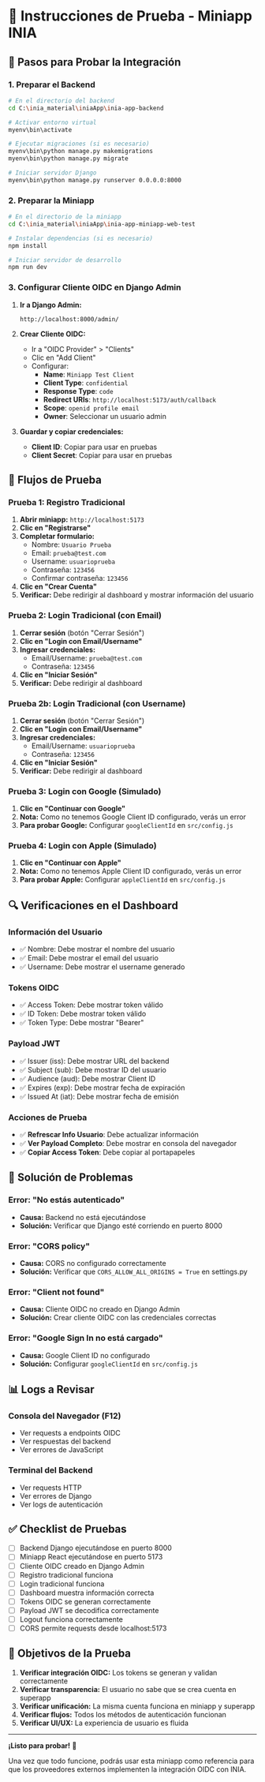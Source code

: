 # 🧪 Instrucciones de Prueba - Miniapp INIA

## 🚀 Pasos para Probar la Integración

### 1. Preparar el Backend
```bash
# En el directorio del backend
cd C:\inia_material\iniaApp\inia-app-backend

# Activar entorno virtual
myenv\bin\activate

# Ejecutar migraciones (si es necesario)
myenv\bin\python manage.py makemigrations
myenv\bin\python manage.py migrate

# Iniciar servidor Django
myenv\bin\python manage.py runserver 0.0.0.0:8000
```

### 2. Preparar la Miniapp
```bash
# En el directorio de la miniapp
cd C:\inia_material\iniaApp\inia-app-miniapp-web-test

# Instalar dependencias (si es necesario)
npm install

# Iniciar servidor de desarrollo
npm run dev
```

### 3. Configurar Cliente OIDC en Django Admin

1. **Ir a Django Admin:**
   ```
   http://localhost:8000/admin/
   ```

2. **Crear Cliente OIDC:**
   - Ir a "OIDC Provider" > "Clients"
   - Clic en "Add Client"
   - Configurar:
     - **Name**: `Miniapp Test Client`
     - **Client Type**: `confidential`
     - **Response Type**: `code`
     - **Redirect URIs**: `http://localhost:5173/auth/callback`
     - **Scope**: `openid profile email`
     - **Owner**: Seleccionar un usuario admin

3. **Guardar y copiar credenciales:**
   - **Client ID**: Copiar para usar en pruebas
   - **Client Secret**: Copiar para usar en pruebas

## 🧪 Flujos de Prueba

### Prueba 1: Registro Tradicional
1. **Abrir miniapp:** `http://localhost:5173`
2. **Clic en "Registrarse"**
3. **Completar formulario:**
   - Nombre: `Usuario Prueba`
   - Email: `prueba@test.com`
   - Username: `usuarioprueba`
   - Contraseña: `123456`
   - Confirmar contraseña: `123456`
4. **Clic en "Crear Cuenta"**
5. **Verificar:** Debe redirigir al dashboard y mostrar información del usuario

### Prueba 2: Login Tradicional (con Email)
1. **Cerrar sesión** (botón "Cerrar Sesión")
2. **Clic en "Login con Email/Username"**
3. **Ingresar credenciales:**
   - Email/Username: `prueba@test.com`
   - Contraseña: `123456`
4. **Clic en "Iniciar Sesión"**
5. **Verificar:** Debe redirigir al dashboard

### Prueba 2b: Login Tradicional (con Username)
1. **Cerrar sesión** (botón "Cerrar Sesión")
2. **Clic en "Login con Email/Username"**
3. **Ingresar credenciales:**
   - Email/Username: `usuarioprueba`
   - Contraseña: `123456`
4. **Clic en "Iniciar Sesión"**
5. **Verificar:** Debe redirigir al dashboard

### Prueba 3: Login con Google (Simulado)
1. **Clic en "Continuar con Google"**
2. **Nota:** Como no tenemos Google Client ID configurado, verás un error
3. **Para probar Google:** Configurar `googleClientId` en `src/config.js`

### Prueba 4: Login con Apple (Simulado)
1. **Clic en "Continuar con Apple"**
2. **Nota:** Como no tenemos Apple Client ID configurado, verás un error
3. **Para probar Apple:** Configurar `appleClientId` en `src/config.js`

## 🔍 Verificaciones en el Dashboard

### Información del Usuario
- ✅ Nombre: Debe mostrar el nombre del usuario
- ✅ Email: Debe mostrar el email del usuario
- ✅ Username: Debe mostrar el username generado

### Tokens OIDC
- ✅ Access Token: Debe mostrar token válido
- ✅ ID Token: Debe mostrar token válido
- ✅ Token Type: Debe mostrar "Bearer"

### Payload JWT
- ✅ Issuer (iss): Debe mostrar URL del backend
- ✅ Subject (sub): Debe mostrar ID del usuario
- ✅ Audience (aud): Debe mostrar Client ID
- ✅ Expires (exp): Debe mostrar fecha de expiración
- ✅ Issued At (iat): Debe mostrar fecha de emisión

### Acciones de Prueba
- ✅ **Refrescar Info Usuario**: Debe actualizar información
- ✅ **Ver Payload Completo**: Debe mostrar en consola del navegador
- ✅ **Copiar Access Token**: Debe copiar al portapapeles

## 🐛 Solución de Problemas

### Error: "No estás autenticado"
- **Causa:** Backend no está ejecutándose
- **Solución:** Verificar que Django esté corriendo en puerto 8000

### Error: "CORS policy"
- **Causa:** CORS no configurado correctamente
- **Solución:** Verificar que `CORS_ALLOW_ALL_ORIGINS = True` en settings.py

### Error: "Client not found"
- **Causa:** Cliente OIDC no creado en Django Admin
- **Solución:** Crear cliente OIDC con las credenciales correctas

### Error: "Google Sign In no está cargado"
- **Causa:** Google Client ID no configurado
- **Solución:** Configurar `googleClientId` en `src/config.js`

## 📊 Logs a Revisar

### Consola del Navegador (F12)
- Ver requests a endpoints OIDC
- Ver respuestas del backend
- Ver errores de JavaScript

### Terminal del Backend
- Ver requests HTTP
- Ver errores de Django
- Ver logs de autenticación

## ✅ Checklist de Pruebas

- [ ] Backend Django ejecutándose en puerto 8000
- [ ] Miniapp React ejecutándose en puerto 5173
- [ ] Cliente OIDC creado en Django Admin
- [ ] Registro tradicional funciona
- [ ] Login tradicional funciona
- [ ] Dashboard muestra información correcta
- [ ] Tokens OIDC se generan correctamente
- [ ] Payload JWT se decodifica correctamente
- [ ] Logout funciona correctamente
- [ ] CORS permite requests desde localhost:5173

## 🎯 Objetivos de la Prueba

1. **Verificar integración OIDC:** Los tokens se generan y validan correctamente
2. **Verificar transparencia:** El usuario no sabe que se crea cuenta en superapp
3. **Verificar unificación:** La misma cuenta funciona en miniapp y superapp
4. **Verificar flujos:** Todos los métodos de autenticación funcionan
5. **Verificar UI/UX:** La experiencia de usuario es fluida

---

**¡Listo para probar!** 🚀

Una vez que todo funcione, podrás usar esta miniapp como referencia para que los proveedores externos implementen la integración OIDC con INIA.
